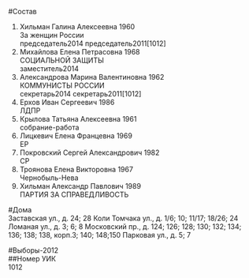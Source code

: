 #Состав  
1. Хильман Галина Алексеевна 1960  
    За женщин России  
    председатель2014 председатель2011[1012]   
2. Михайлова Елена Петрасовна 1968  
    СОЦИАЛЬНОЙ ЗАЩИТЫ  
    заместитель2014  
3. Александрова Марина Валентиновна 1962  
    КОММУНИСТЫ РОССИИ  
    секретарь2014 секретарь2011[1012]  
4. Ерхов Иван Сергеевич 1986  
    ЛДПР  
5. Крылова Татьяна Алексеевна 1961  
    собрание-работа  
6. Лицкевич Елена Францевна 1969  
    ЕР  
7. Покровский Сергей Александрович 1982  
    СР  
8. Троянова Елена Викторовна 1967  
    Чернобыль-Нева  
9. Хильман Александр Павлович 1989  
    ПАРТИЯ ЗА СПРАВЕДЛИВОСТЬ  
  
#Дома  
Заставская ул., д. 24; 28 Коли Томчака ул., д. 1/6; 10; 11/17; 18/26; 24 Ломаная ул., д. 3; 6; 8 Московский пр., д. 124; 126; 128; 130; 132; 134; 136; 138; 138, корп.З; 140; 148;150 Парковая ул., д. 5; 7  
  
#Выборы-2012  
##Номер УИК  
1012  
